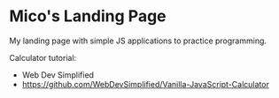 # Mico's Landing Page
My landing page with simple JS applications to practice programming.

Calculator tutorial:
- Web Dev Simplified
- https://github.com/WebDevSimplified/Vanilla-JavaScript-Calculator